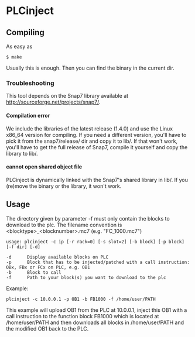 # PLCinject


## Compiling

As easy as

    $ make

Usually this is enough.
Then you can find the binary in the current dir.


### Troubleshooting

This tool depends on the Snap7 library available at
http://sourceforge.net/projects/snap7/.

#### Compilation error

We include the libraries of the latest release (1.4.0) and use the Linux
x86_64 version for compiling.
If you need a different version, you'll have to pick it from the
snap7/release/ dir and copy it to lib/.
If that won't work, you'll have to get the full release of Snap7, compile it
yourself and copy the library to lib/.

#### cannot open shared object file

PLCinject is dynamically linked with the Snap7's shared library in lib/.
If you (re)move the binary or the library, it won't work.


## Usage

The directory given by parameter -f must only contain the blocks to download to the plc.
The filename convention is &lt;blocktype&gt;_&lt;blocknumber&gt;.mc7 (e.g. "FC_1000.mc7")

    usage: plcinject -c ip [-r rack=0] [-s slot=2] [-b block] [-p block] [-f dir] [-d]
    
    -d      Display available blocks on PLC
    -p      Block that has to be injected/patched with a call instruction:  OBx, FBx or FCx on PLC, e.g. OB1
    -b      Block to call
    -f      Path to your block(s) you want to download to the plc


Example:

    plcinject -c 10.0.0.1 -p OB1 -b FB1000 -f /home/user/PATH 

This example will upload OB1 from the PLC at 10.0.0.1, inject this OB1 with a call instruction
to the function block FB1000 which is located at /home/user/PATH and then
downloads all blocks in /home/user/PATH and the modified OB1 back to the PLC.
